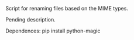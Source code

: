Script for renaming files based on the MIME types.

Pending description.

Dependences: pip install python-magic